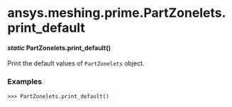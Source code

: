 # ansys.meshing.prime.PartZonelets.print_default

<a id="ansys.meshing.prime.PartZonelets.print_default"></a>

#### *static* PartZonelets.print_default()

Print the default values of `PartZonelets` object.

### Examples

```pycon
>>> PartZonelets.print_default()
```

<!-- !! processed by numpydoc !! -->
